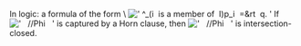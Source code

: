 In logic: a formula of the form \\
![' \^\_(i  is a member of  I)p\_i  =&rt  q. '](../dictionary/equation_images/20154.1..png)
If !['   //Phi   '](../dictionary/equation_images/20154.2..png) is
captured by a Horn clause, then
!['   //Phi   '](../dictionary/equation_images/20154.3..png) is
intersection-closed.
